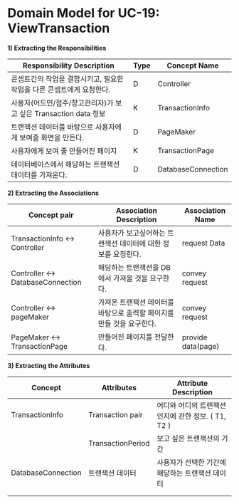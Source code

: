 # Domain Model for UC-19: ViewTransaction

**1) Extracting the Responsibilities**

| Responsibility Description                                   | Type | Concept Name |
| ------------------------------------------------------------ | ---- | ------------ |
| 콘셉트간의 작업을 결합시키고, 필요한 작업을 다른 콘셉트에게 요청한다.  |  D  | Controller   |
| 사용자(어드민/점주/창고관리자)가 보고 싶은 Transaction data 정보 | K | TransactionInfo |
| 트랜잭션 데이터를 바탕으로 사용자에게 보여줄 화면을 만든다. | D | PageMaker |
| 사용자에게 보여 줄 만들어진 페이지 | K | TransactionPage | 
| 데이터베이스에서 해당하는 트랜잭션 데이터를 가져온다. | D | DatabaseConnection |


**2) Extracting the Associations**

| Concept pair | Association Description | Association Name |
| ------------------ | ----------------------- | ---------------- |
| TransactionInfo <-> Controller | 사용자가 보고싶어하는 트랜잭션 데이터에 대한 정보를 요청한다.    | request Data |
| Controller <-> DatabaseConnection | 해당하는 트랜잭션을 DB에서 가져올 것을 요구한다. | convey request |
| Controller <-> pageMaker | 가져온 트랜잭션 데이터를 바탕으로 출력할 페이지를 만들 것을 요구한다. | convey request |
| PageMaker <-> TransactionPage | 만들어진 페이지를 전달한다. | provide data(page) |

**3) Extracting the Attributes**

| Concept | Attributes | Attribute Description |
| ------- | ---------- | --------------------- |
| TransactionInfo  | Transaction pair  | 어디와 어디의 트랜잭션인지에 관한 정보. ( T1, T2 )     |
|         | TransactionPeriod | 보고 싶은 트랜잭션의 기간                      |
| DatabaseConnection  | 트랜잭션 데이터  |  사용자가 선택한 기간에 해당하는 트랜잭션 데이터    |
|         |            |                       |
|         |            |                       |
